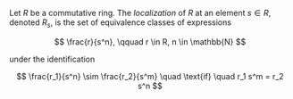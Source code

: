 Let $R$ be a commutative ring. The *localization* of $R$ at an element $s \in R$, denoted $R_s$, is the set of equivalence classes of expressions

$$
\frac{r}{s^n}, \qquad r \in R, n \in \mathbb{N}
$$

under the identification

$$
\frac{r_1}{s^n} \sim \frac{r_2}{s^m} \quad \text{if} \quad r_1 s^m = r_2 s^n
$$

